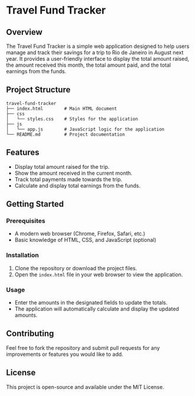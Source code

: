 # Travel Fund Tracker

## Overview
The Travel Fund Tracker is a simple web application designed to help users manage and track their savings for a trip to Rio de Janeiro in August next year. It provides a user-friendly interface to display the total amount raised, the amount received this month, the total amount paid, and the total earnings from the funds.

## Project Structure
```
travel-fund-tracker
├── index.html        # Main HTML document
├── css
│   └── styles.css    # Styles for the application
├── js
│   └── app.js        # JavaScript logic for the application
└── README.md         # Project documentation
```

## Features
- Display total amount raised for the trip.
- Show the amount received in the current month.
- Track total payments made towards the trip.
- Calculate and display total earnings from the funds.

## Getting Started

### Prerequisites
- A modern web browser (Chrome, Firefox, Safari, etc.)
- Basic knowledge of HTML, CSS, and JavaScript (optional)

### Installation
1. Clone the repository or download the project files.
2. Open the `index.html` file in your web browser to view the application.

### Usage
- Enter the amounts in the designated fields to update the totals.
- The application will automatically calculate and display the updated amounts.

## Contributing
Feel free to fork the repository and submit pull requests for any improvements or features you would like to add.

## License
This project is open-source and available under the MIT License.